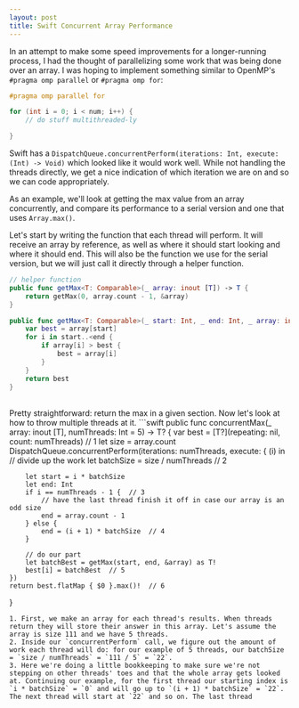 ```yaml
---
layout: post
title: Swift Concurrent Array Performance
---
```

In an attempt to make some speed improvements for a longer-running process, I had the thought of parallelizing some work that was being done over an array. I was hoping to implement something similar to OpenMP's `#pragma omp parallel` or `#pragma omp for`:
```c++
#pragma omp parallel for  

for (int i = 0; i < num; i++) {
    // do stuff multithreaded-ly

}
```

Swift has a `DispatchQueue.concurrentPerform(iterations: Int, execute: (Int) -> Void)` which looked like it would work well. While not handling the threads directly, we get a nice indication of which iteration we are on and so we can code appropriately.

As an example, we'll look at getting the max value from an array concurrently, and compare its performance to a serial version and one that uses `Array.max()`. 

Let's start by writing the function that each thread will perform. It will receive an array by reference, as well as where it should start looking and where it should end. This will also be the function we use for the serial version, but we will just call it directly through a helper function.

```swift
// helper function
public func getMax<T: Comparable>(_ array: inout [T]) -> T {
    return getMax(0, array.count - 1, &array)
}

public func getMax<T: Comparable>(_ start: Int, _ end: Int, _ array: inout [T]) -> T {
    var best = array[start]
    for i in start..<end {
        if array[i] > best {
            best = array[i]
        }
    }
    return best
}
```
<br>
Pretty straightforward: return the max in a given section. Now let's look at how to throw multiple threads at it.
```swift
public func concurrentMax<T: Comparable>(_ array: inout [T], numThreads: Int = 5) -> T? {
    var best = [T?](repeating: nil, count: numThreads)  // 1
    let size = array.count
    DispatchQueue.concurrentPerform(iterations: numThreads, execute: { (i) in
        // divide up the work
        let batchSize = size / numThreads  // 2
        
        let start = i * batchSize
        let end: Int
        if i == numThreads - 1 {  // 3
            // have the last thread finish it off in case our array is an odd size
            end = array.count - 1
        } else {
            end = (i + 1) * batchSize  // 4
        }
        
        // do our part
        let batchBest = getMax(start, end, &array) as T!
        best[i] = batchBest  // 5
    })
    return best.flatMap { $0 }.max()!  // 6
}
```
1. First, we make an array for each thread's results. When threads return they will store their answer in this array. Let's assume the array is size 111 and we have 5 threads.
2. Inside our `concurrentPerform` call, we figure out the amount of work each thread will do: for our example of 5 threads, our batchSize = `size / numThreads` = `111 / 5` = `22`.
3. Here we're doing a little bookkeeping to make sure we're not stepping on other threads' toes and that the whole array gets looked at. Continuing our example, for the first thread our starting index is `i * batchSize` = `0` and will go up to `(i + 1) * batchSize` = `22`. The next thread will start at `22` and so on. The last thread